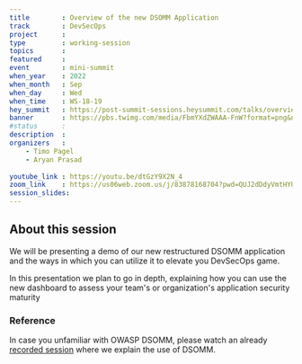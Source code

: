 ```yaml
---
title        : Overview of the new DSOMM Application
track        : DevSecOps
project      : 
type         : working-session
topics       : 
featured     :
event        : mini-summit
when_year    : 2022
when_month   : Sep
when_day     : Wed
when_time    : WS-18-19
hey_summit   : https://post-summit-sessions.heysummit.com/talks/overview-of-the-new-dsomm-application/
banner       : https://pbs.twimg.com/media/FbmYXdZWAAA-FnW?format=png&name=small
#status      : 
description  :
organizers   :
    - Timo Pagel
    - Aryan Prasad
       
youtube_link : https://youtu.be/dtGzY9X2N_4
zoom_link    : https://us06web.zoom.us/j/83878168704?pwd=QUJ2dDdyVmtHYURlOW9wOHRYZ0RoZz09
session_slides:
---
```




## About this session

We will be presenting a demo of our new restructured DSOMM application and the ways in which you can utilize it to elevate you DevSecOps game.

In this presentation we plan to go in depth, explaining how you can use the new dashboard to assess your team's or organization's application security maturity

### Reference

In case you unfamiliar with OWASP DSOMM, please watch an already [recorded session](https://www.youtube.com/watch?app=desktop&v=lLMLGIzl56M) where we explain the use of DSOMM.
